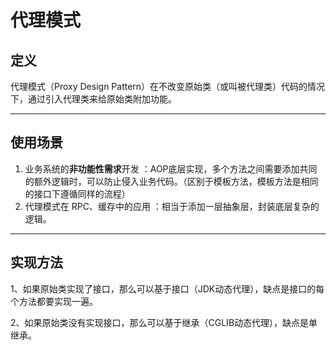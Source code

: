 # 代理模式

## 定义

 代理模式（Proxy Design Pattern）在不改变原始类（或叫被代理类）代码的情况下，通过引入代理类来给原始类附加功能。

------



## 使用场景

1.  业务系统的**非功能性需求**开发 ：AOP底层实现，多个方法之间需要添加共同的额外逻辑时，可以防止侵入业务代码。（区别于模板方法，模板方法是相同的接口下遵循同样的流程）
2.  代理模式在 RPC、缓存中的应用 ：相当于添加一层抽象层，封装底层复杂的逻辑。

------



## 实现方法

1、如果原始类实现了接口，那么可以基于接口（JDK动态代理），缺点是接口的每个方法都要实现一遍。

2、如果原始类没有实现接口，那么可以基于继承（CGLIB动态代理），缺点是单继承。

